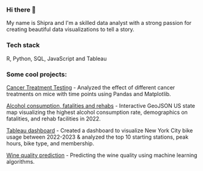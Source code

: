 ### Hi there 👋

My name is Shipra and I'm a skilled data analyst with a strong passion for creating beautiful data visualizations to tell a story. 

### Tech stack
R, Python, SQL, JavaScript and Tableau

### Some cool projects:
[Cancer Treatment Testing](https://github.com/ShipraGupta16/Pymaceuticals) - Analyzed the effect of different cancer treatments on mice with time points using Pandas and Matplotlib.

[Alcohol consumption, fatalities and rehabs](https://github.com/ShipraGupta16/project-3) - Interactive GeoJSON US state map visualizing the highest alcohol consumption rate, demographics on fatalities, and rehab facilities in 2022.

[Tableau dashboard](https://github.com/ShipraGupta16/city-bike-challenge) - Created a dashboard to visualize New York City bike usage between 2022-2023 & analyzed the top 10 starting stations, peak hours, bike type, and membership.

[Wine quality prediction](https://github.com/ShipraGupta16/Wine-quality) - Predicting the wine quality using machine learning algorithms.

<!--
**ShipraGupta16/ShipraGupta16** is a ✨ _special_ ✨ repository because its `README.md` (this file) appears on your GitHub profile.

Here are some ideas to get you started:

- 🔭 I’m currently working on ...
- 🌱 I’m currently learning ...
- 👯 I’m looking to collaborate on ...
- 🤔 I’m looking for help with ...
- 💬 Ask me about ...
- 📫 How to reach me: ...
- 😄 Pronouns: ...
- ⚡ Fun fact: ...
-->
